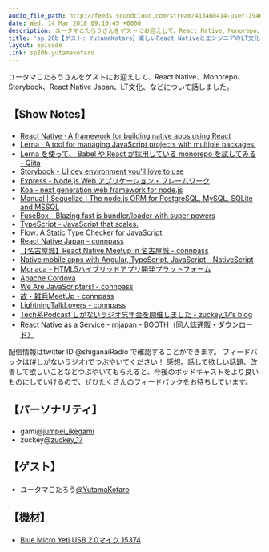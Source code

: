 ```yaml
---
audio_file_path: http://feeds.soundcloud.com/stream/413460414-user-194620696-sp20b-yutamakotaro.mp3
date: Wed, 14 Mar 2018 09:10:45 +0000
description: ユータマこたろうさんをゲストにお迎えして、React Native、Monorepo、Storybook、React Native Japan、LT文化、などについて話しました。
title: 'sp.20b【ゲスト: YutamaKotaro】楽しいReact NativeとエンジニアのLT文化'
layout: episode
link: sp20b-yutamakotaro
---
```


<p><span>ユータマこたろうさんをゲストにお迎えして、React Native、Monorepo、Storybook、React Native Japan、LT文化、などについて話しました。</span></p>
<h2>
  <p>【Show Notes】</p>
</h2>
<ul>
  <li><a href="https://facebook.github.io/react-native/" target="_blank">React Native · A framework for building native apps using React</a></li>
  <li><a href="https://lernajs.io/" target="_blank">Lerna · A tool for managing JavaScript projects with multiple packages.</a></li>
  <li><a href="https://qiita.com/kimamula/items/0b4dff363933bfe74506" target="_blank">Lerna を使って、 Babel や React が採用している monorepo を試してみる - Qiita</a></li>
  <li><a href="https://storybook.js.org/" target="_blank">Storybook - UI dev environment you'll love to use</a></li>
  <li><a href="http://expressjs.com/ja/" target="_blank">Express - Node.js Web アプリケーション・フレームワーク</a></li>
  <li><a href="http://koajs.com/" target="_blank">Koa - next generation web framework for node.js</a></li>
  <li><a href="http://docs.sequelizejs.com/" target="_blank">Manual | Sequelize | The node.js ORM for PostgreSQL, MySQL, SQLite and MSSQL</a></li>
  <li><a href="https://fuse-box.org/" target="_blank">FuseBox - Blazing fast js bundler/loader with super powers</a></li>
  <li><a href="https://www.typescriptlang.org/" target="_blank">TypeScript - JavaScript that scales.</a></li>
  <li><a href="https://flow.org/" target="_blank">Flow: A Static Type Checker for JavaScript</a></li>
  <li><a href="https://react-native-meetup.connpass.com/" target="_blank">React Native Japan - connpass</a></li>
  <li><a href="https://react-native-meetup.connpass.com/event/59766/" target="_blank">【名古屋城】React Native Meetup in 名古屋城 - connpass</a></li>
  <li><a href="https://www.nativescript.org/" target="_blank">Native mobile apps with Angular, TypeScript, JavaScript - NativeScript</a></li>
  <li><a href="https://ja.monaca.io/" target="_blank">Monaca - HTML5ハイブリッドアプリ開発プラットフォーム</a></li>
  <li><a href="https://cordova.apache.org/" target="_blank">Apache Cordova</a></li>
  <li><a href="https://wajs.connpass.com/" target="_blank">We Are JavaScripters! - connpass</a></li>
  <li><a href="https://zohyo.connpass.com/" target="_blank">故・雑兵MeetUp - connpass</a></li>
  <li><a href="https://ltlovers.connpass.com/" target="_blank">LightningTalkLovers - connpass</a></li>
  <li><a href="http://blog.zuckey17.org/entry/2017/12/19/201208" target="_blank">Tech系Podcast しがないラジオ忘年会を開催しました - zuckey_17’s blog</a></li>
  <li><a href="https://rnjapan.booth.pm/items/665275" target="_blank">React Native as a Service - rnjapan - BOOTH（同人誌通販・ダウンロード）</a></li>
</ul>
<p><span>
  配信情報はtwitter ID @shiganaiRadio で確認することができます。
  フィードバックは(#しがないラジオ)でつぶやいてください！
  感想、話して欲しい話題、改善して欲しいことなどつぶやいてもらえると、今後のポッドキャストをより良いものにしていけるので、ぜひたくさんのフィードバックをお待ちしています。
</span></p>
<h2>
  <p>【パーソナリティ】</p>
</h2>
<ul>
    <li>gami<a href="https://twitter.com/search?q=%40jumpei_ikegami&src=typd&lang=ja" target="_blank">@jumpei_ikegami</a></li>
    <li>zuckey<a href="https://twitter.com/search?q=%40zuckey_17&src=typd&lang=ja" target="_blank">@zuckey_17</a></li>
</ul>
<h2>
  <p>【ゲスト】</p>
</h2>
<ul>
  <li>ユータマこたろう<a href="https://twitter.com/YutamaKotaro" target="_blank">@YutamaKotaro</a></li>
</ul>
<h2>
  <p>【機材】</p>
</h2>
<ul>
    <li><a href="http://amzn.to/2tlkud3" target="_blank">Blue Micro Yeti USB 2.0マイク 15374</a></li>
</ul>
